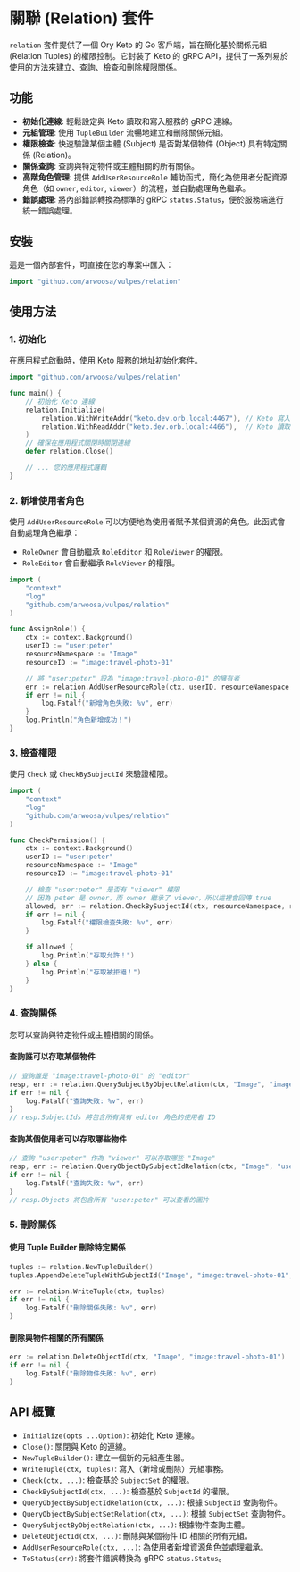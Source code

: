 # 關聯 (Relation) 套件

`relation` 套件提供了一個 Ory Keto 的 Go 客戶端，旨在簡化基於關係元組 (Relation Tuples) 的權限控制。它封裝了 Keto 的 gRPC API，提供了一系列易於使用的方法來建立、查詢、檢查和刪除權限關係。

## 功能

-   **初始化連線**: 輕鬆設定與 Keto 讀取和寫入服務的 gRPC 連線。
-   **元組管理**: 使用 `TupleBuilder` 流暢地建立和刪除關係元組。
-   **權限檢查**: 快速驗證某個主體 (Subject) 是否對某個物件 (Object) 具有特定關係 (Relation)。
-   **關係查詢**: 查詢與特定物件或主體相關的所有關係。
-   **高階角色管理**: 提供 `AddUserResourceRole` 輔助函式，簡化為使用者分配資源角色（如 `owner`, `editor`, `viewer`）的流程，並自動處理角色繼承。
-   **錯誤處理**: 將內部錯誤轉換為標準的 gRPC `status.Status`，便於服務端進行統一錯誤處理。

## 安裝

這是一個內部套件，可直接在您的專案中匯入：

```go
import "github.com/arwoosa/vulpes/relation"
```

## 使用方法

### 1. 初始化

在應用程式啟動時，使用 Keto 服務的地址初始化套件。

```go
import "github.com/arwoosa/vulpes/relation"

func main() {
    // 初始化 Keto 連線
    relation.Initialize(
        relation.WithWriteAddr("keto.dev.orb.local:4467"), // Keto 寫入 API 地址
        relation.WithReadAddr("keto.dev.orb.local:4466"),  // Keto 讀取 API 地址
    )
    // 確保在應用程式關閉時關閉連線
    defer relation.Close()

    // ... 您的應用程式邏輯
}
```

### 2. 新增使用者角色

使用 `AddUserResourceRole` 可以方便地為使用者賦予某個資源的角色。此函式會自動處理角色繼承：
-   `RoleOwner` 會自動繼承 `RoleEditor` 和 `RoleViewer` 的權限。
-   `RoleEditor` 會自動繼承 `RoleViewer` 的權限。

```go
import (
    "context"
    "log"
    "github.com/arwoosa/vulpes/relation"
)

func AssignRole() {
    ctx := context.Background()
    userID := "user:peter"
    resourceNamespace := "Image"
    resourceID := "image:travel-photo-01"

    // 將 "user:peter" 設為 "image:travel-photo-01" 的擁有者
    err := relation.AddUserResourceRole(ctx, userID, resourceNamespace, resourceID, relation.RoleOwner)
    if err != nil {
        log.Fatalf("新增角色失敗: %v", err)
    }
    log.Println("角色新增成功！")
}
```

### 3. 檢查權限

使用 `Check` 或 `CheckBySubjectId` 來驗證權限。

```go
import (
    "context"
    "log"
    "github.com/arwoosa/vulpes/relation"
)

func CheckPermission() {
    ctx := context.Background()
    userID := "user:peter"
    resourceNamespace := "Image"
    resourceID := "image:travel-photo-01"

    // 檢查 "user:peter" 是否有 "viewer" 權限
    // 因為 peter 是 owner，而 owner 繼承了 viewer，所以這裡會回傳 true
    allowed, err := relation.CheckBySubjectId(ctx, resourceNamespace, resourceID, string(relation.RoleViewer), userID)
    if err != nil {
        log.Fatalf("權限檢查失敗: %v", err)
    }

    if allowed {
        log.Println("存取允許！")
    } else {
        log.Println("存取被拒絕！")
    }
}
```

### 4. 查詢關係

您可以查詢與特定物件或主體相關的關係。

#### 查詢誰可以存取某個物件

```go
// 查詢誰是 "image:travel-photo-01" 的 "editor"
resp, err := relation.QuerySubjectByObjectRelation(ctx, "Image", "image:travel-photo-01", "editor")
if err != nil {
    log.Fatalf("查詢失敗: %v", err)
}
// resp.SubjectIds 將包含所有具有 editor 角色的使用者 ID
```

#### 查詢某個使用者可以存取哪些物件

```go
// 查詢 "user:peter" 作為 "viewer" 可以存取哪些 "Image"
resp, err := relation.QueryObjectBySubjectIdRelation(ctx, "Image", "user:peter", "viewer")
if err != nil {
    log.Fatalf("查詢失敗: %v", err)
}
// resp.Objects 將包含所有 "user:peter" 可以查看的圖片
```

### 5. 刪除關係

#### 使用 Tuple Builder 刪除特定關係

```go
tuples := relation.NewTupleBuilder()
tuples.AppendDeleteTupleWithSubjectId("Image", "image:travel-photo-01", "viewer", "user:john")

err := relation.WriteTuple(ctx, tuples)
if err != nil {
    log.Fatalf("刪除關係失敗: %v", err)
}
```

#### 刪除與物件相關的所有關係

```go
err := relation.DeleteObjectId(ctx, "Image", "image:travel-photo-01")
if err != nil {
    log.Fatalf("刪除物件失敗: %v", err)
}
```

## API 概覽

-   `Initialize(opts ...Option)`: 初始化 Keto 連線。
-   `Close()`: 關閉與 Keto 的連線。
-   `NewTupleBuilder()`: 建立一個新的元組產生器。
-   `WriteTuple(ctx, tuples)`: 寫入（新增或刪除）元組事務。
-   `Check(ctx, ...)`: 檢查基於 `SubjectSet` 的權限。
-   `CheckBySubjectId(ctx, ...)`: 檢查基於 `SubjectId` 的權限。
-   `QueryObjectBySubjectIdRelation(ctx, ...)`: 根據 `SubjectId` 查詢物件。
-   `QueryObjectBySubjectSetRelation(ctx, ...)`: 根據 `SubjectSet` 查詢物件。
-   `QuerySubjectByObjectRelation(ctx, ...)`: 根據物件查詢主體。
-   `DeleteObjectId(ctx, ...)`: 刪除與某個物件 ID 相關的所有元組。
-   `AddUserResourceRole(ctx, ...)`: 為使用者新增資源角色並處理繼承。
-   `ToStatus(err)`: 將套件錯誤轉換為 gRPC `status.Status`。
